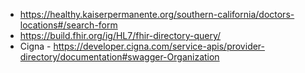
- https://healthy.kaiserpermanente.org/southern-california/doctors-locations#/search-form
- https://build.fhir.org/ig/HL7/fhir-directory-query/
- Cigna - https://developer.cigna.com/service-apis/provider-directory/documentation#swagger-Organization
